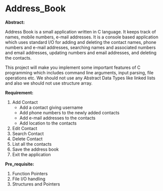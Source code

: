 # Address_Book
**Abstract:**

  Address Book is a small application written in C language. It keeps track of names, mobile numbers, e-mail addresses. It is a console based application which uses standard I/O for adding and deleting the contact names, phone numbers and e-mail addresses, searching names and associated numbers and email addresses, updating numbers and email addresses, and deleting the contacts.

  This project will make you implement some important features of C programming which includes command line arguments, input parsing, file operations etc. We should not use any Abstract Data Types like linked lists and also we should not use structure array. 

**Requirement:**
1. Add Contact
    * Add a contact giving username
    * Add phone numbers to the newly added contacts
    * Add e-mail addresses to the contacts
    * Add location to the contacts
2. Edit Contact   
3. Search Contact
4. Delete Contact
5. List all the contacts
6. Save the address book
7. Exit the application

**Pre_requisite:**
1. Function Pointers
2. File I/O handling
3. Structures and Pointers
